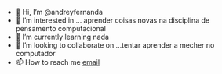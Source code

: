 - 👋 Hi, I’m @andreyfernanda 
- 👀 I’m interested in ... aprender coisas novas na disciplina  de pensamento computacional
- 🌱 I’m currently learning  nada
- 💞️ I’m looking to collaborate on ...tentar aprender a mecher no computador 
- 📫 How to reach me [email](patala.andrey@escola.pr.gov.br)

<!---
andreyfernanda/andreyfernanda is a ✨ special ✨ repository because its `README.md` (this file) appears on your GitHub profile.
You can click the Preview link to take a look at your changes.
--->
